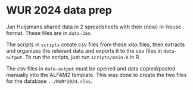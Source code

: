 # WUR 2024 data prep
Jan Huijsmans shared data in 2 spreadsheets with their (new) in-house format.
These files are in `data-Jan`.

The scripts in `scripts` create csv files from these xlsx files, then extracts and organizes the relevant data and exports it to the csv files in `data-output`.
To run the scripts, just run `scripts/main.R` in R.

The csv files in `data-output` must be opened and data copied/pasted manually into the ALFAM2 template.
This was done to create the two files for the database `../WUR*2024.slxs`.

